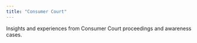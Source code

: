 ```yaml
---
title: "Consumer Court"
---
```

Insights and experiences from Consumer Court proceedings and awareness cases.
